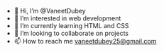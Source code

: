 - 👋 Hi, I’m @VaneetDubey
- 👀 I’m interested in web development 
- 🌱 I’m currently learning HTML and CSS 
- 💞️ I’m looking to collaborate on projects 
- 📫 How to reach me vaneetdubey25@gmail.com

<!---
VaneetDubey163/VaneetDubey163 is a ✨ special ✨ repository because its `README.md` (this file) appears on your GitHub profile.
You can click the Preview link to take a look at your changes.
--->
